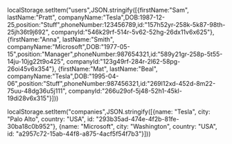 localStorage.setItem("users",JSON.stringify([{firstName:"Sam", lastName:"Pratt", companyName:"Tesla",DOB:1987-12-25,position:"Stuff",phoneNumber:123456789,id:"157h52yr-258k-5k87-98th-25jh36t9j692", companyId:"546k29rf-514r-5v62-52hg-26dx11v6x625"},
{firstName:"Anna", lastName:"Smith", companyName:"Microsoft",DOB:"1977-05-15",position:"Manager",phoneNumber:987654321,id:"589y21gr-258p-5t55-14ju-10jg22t9o425", companyId:"123g49rf-284r-2l62-58pg-26oi45v6x354"},
{firstName:"Mat", lastName:"Beal", companyName:"Tesla",DOB:"1995-04-06",position:"Stuff",phoneNumber:987456321,id:"269l12xd-452d-8m22-75uu-48dg36u5j111", companyId:"266u29of-5j48-52h1-45kl-19di28v6x315"}]))


localStorage.setItem("companies",JSON.stringify([{name: "Tesla", city: "Palo Alto", country: "USA", id: "293b35ad-474e-4f2b-81fe-30ba18c0b952"},
{name: "Microsoft", city: "Washington", country: "USA", id: "a2957c72-15ab-44f8-a875-4acf5f54f7b3"}]))

